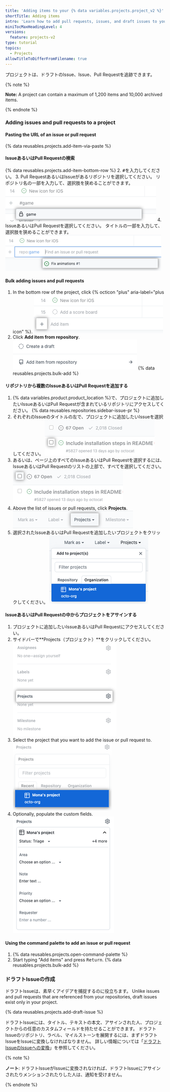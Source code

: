 ```yaml
---
title: 'Adding items to your {% data variables.projects.project_v2 %}'
shortTitle: Adding items
intro: 'Learn how to add pull requests, issues, and draft issues to your projects individually or in bulk.'
miniTocMaxHeadingLevel: 4
versions:
  feature: projects-v2
type: tutorial
topics:
  - Projects
allowTitleToDifferFromFilename: true
---
```


プロジェクトは、ドラフトのIssue、Issue、Pull Requestを追跡できます。

{% note %}

**Note:** A project can contain a maximum of 1,200 items and 10,000 archived items.

{% endnote %}

### Adding issues and pull requests to a project

#### Pasting the URL of an issue or pull request

{% data reusables.projects.add-item-via-paste %}

#### IssueあるいはPull Requestの検索

{% data reusables.projects.add-item-bottom-row %}
2. <kbd>#</kbd>を入力してください。
3. Pull RequestあるいはIssueがあるリポジトリを選択してください。 リポジトリ名の一部を入力して、選択肢を狭めることができます。 ![Screenshot showing pasting an issue URL to add it to the project](/assets/images/help/projects-v2/add-item-select-repo.png)
4. IssueあるいはPull Requestを選択してください。 タイトルの一部を入力して、選択肢を狭めることができます。 ![Screenshot showing pasting an issue URL to add it to the project](/assets/images/help/projects-v2/add-item-select-issue.png)

#### Bulk adding issues and pull requests

1. In the bottom row of the project, click {% octicon "plus" aria-label="plus icon" %}. ![Screenshot showing + button at the bottom of the project](/assets/images/help/projects-v2/omnibar-add.png)
1. Click **Add item from repository**. ![Screenshot showing "add item from repository" menu item](/assets/images/help/projects-v2/add-bulk-menu-item.png)
{% data reusables.projects.bulk-add %}

#### リポジトリから複数のIssueあるいはPull Requestを追加する

1. {% data variables.product.product_location %}で、プロジェクトに追加したいIssueあるいはPull Requestが含まれているリポジトリにアクセスしてください。
{% data reusables.repositories.sidebar-issue-pr %}
1. それぞれのIssueのタイトルの左で、プロジェクトに追加したいIssueを選択してください。 ![IssueあるいはPull Requestを選択するためのチェックボックスが表示されているスクリーンショット](/assets/images/help/issues/select-issue-checkbox.png)
1. あるいは、ページ上のすべてのIssueあるいはPull Requestを選択するには、IssueあるいはPull Requestのリストの上部で、すべてを選択してください。 ![画面上のすべてを選択するためのチェックボックスが表示されているスクリーンショット](/assets/images/help/issues/select-all-checkbox.png)
1. Above the list of issues or pull requests, click **Projects**. ![Screenshot showing projects option](/assets/images/help/projects-v2/issue-index-project-menu.png)
1. 選択されたIssueあるいはPull Requestを追加したいプロジェクトをクリックしてください。 ![画面上のすべてを選択するためのチェックボックスが表示されているスクリーンショット](/assets/images/help/projects-v2/issue-index-select-project.png)

#### IssueあるいはPull Requestの中からプロジェクトをアサインする

1. プロジェクトに追加したいIssueあるいはPull Requestにアクセスしてください。
2. サイドバーで**Projects（プロジェクト）**をクリックしてください。 ![Screenshot showing "Projects" in the issue sidebar](/assets/images/help/projects-v2/issue-sidebar-projects.png)
3. Select the project that you want to add the issue or pull request to. ![Screenshot showing selecting a project from the issue sidebar](/assets/images/help/projects-v2/issue-sidebar-select-project.png)
4. Optionally, populate the custom fields. ![プロジェクトサイドバー](/assets/images/help/projects-v2/issue-edit-project-sidebar.png)

#### Using the command palette to add an issue or pull request

1. {% data reusables.projects.open-command-palette %}
1. Start typing "Add items" and press <kbd>Return</kbd>.
{% data reusables.projects.bulk-add %}

### ドラフトIssueの作成

ドラフトIssueは、素早くアイデアを捕捉するのに役立ちます。 Unlike issues and pull requests that are referenced from your repositories, draft issues exist only in your project.

{% data reusables.projects.add-draft-issue %}

ドラフトIssueには、タイトル、テキストの本文、アサインされた人、プロジェクトからの任意のカスタムフィールドを持たせることができます。 ドラフトIssueのリポジトリ、ラベル、マイルストーンを展開するには、まずドラフトIssueをIssueに変換しなければなりません。 詳しい情報については「[ドラフトIssueのIssueへの変換](/issues/planning-and-tracking-with-projects/managing-items-in-your-project/converting-draft-issues-to-issues)」を参照してください。

{% note %}

**ノート**: ドラフトIssueがIssueに変換されなければ、ドラフトIssueにアサインされたりメンションされたりした人は、通知を受けません。

{% endnote %}
